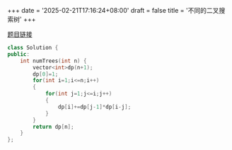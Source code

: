 +++
date = '2025-02-21T17:16:24+08:00'
draft = false
title = '不同的二叉搜索树'
+++

[题目链接](https://leetcode.cn/problems/unique-binary-search-trees/)

```cpp
class Solution {
public:
    int numTrees(int n) {
        vector<int>dp(n+1);
        dp[0]=1;
        for(int i=1;i<=n;i++)
        {
            for(int j=1;j<=i;j++)
            {
                dp[i]+=dp[j-1]*dp[i-j];
            }
        }
        return dp[n];
    }
};
```
